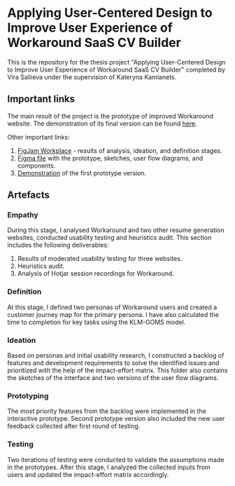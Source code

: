 # Applying User-Centered Design to Improve User Experience of Workaround SaaS CV Builder

This is the repository for the thesis project "Applying User-Centered Design to Improve User Experience of Workaround SaaS CV Builder" completed by Vira Saliieva under the supervision of Kateryna Kamianets. 

## Important links

The main result of the project is the prototype of improved Workaround website. The demonstration of its final version can be found [here](https://www.figma.com/proto/uq0Jy848zOU9ycVbA2zV2z/Prototyping-%26-Testing?type=design&node-id=503-20599&t=FB8prDNma3iMkU2c-1&scaling=scale-down-width&page-id=0%3A1&starting-point-node-id=21%3A524&mode=design).

Other important links:

1. [FigJam Workplace](https://www.figma.com/file/3Pi2MUHhSMhuFoKQll91bO/Workplace?type=whiteboard&node-id=19-112&t=6ImTNSmUAyM7lzx4-4) - results of analysis, ideation, and definition stages.
2. [Figma file](https://www.figma.com/file/uq0Jy848zOU9ycVbA2zV2z/Prototyping-%26-Testing?type=design&node-id=0%3A1&mode=design&t=iqFIg3CyY7wMUH8k-1) with the prototype, sketches, user flow diagrams, and components.
3. [Demonstration](https://www.figma.com/proto/uq0Jy848zOU9ycVbA2zV2z/Prototyping-%26-Testing?type=design&node-id=21-524&t=iqFIg3CyY7wMUH8k-0&scaling=scale-down-width&page-id=0%3A1&starting-point-node-id=21%3A524) of the first prototype version.

## Artefacts

### Empathy

During this stage, I analysed Workaround and two other resume generation websites, conducted usability testing and heuristics audit. This section includes the following deliverables:
1. Results of moderated usability testing for three websites.
2. Heuristics audit.
3. Analysis of Hotjar session recordings for Workaround.

### Definition

At this stage, I defined two personas of Workaround users and created a customer journey map for the primary persona. I have also calculated the time to completion for key tasks using the KLM-GOMS model.

### Ideation

Based on personas and initial usability research, I constructed a backlog of features and development requirements to solve the identified issues and prioritized with the help of the impact-effort matrix. This folder also contains the sketches of the interface and two versions of the user flow diagrams.

### Prototyping

The most priority features from the backlog were implemented in the interactive prototype. Second prototype version also included the new user feedback collected after first round of testing.

### Testing

Two iterations of testing were conducted to validate the assumptions made in the prototypes. After this stage, I analyzed the collected inputs from users and updated the impact-effort matrix accordingly.

